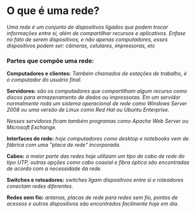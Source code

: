 # O que é uma rede?
*Uma rede é um conjunto de dispositivos ligados que podem trocar informações entre si, além de compartilhar recursos e aplicativos. Enfase no fato de serem dispositivos, e não apenas computadores, esses dispositivos podem ser: câmeras, celulares, impressoras, etc*
### Partes que compõe uma rede:
**Computadores e clientes:** *Também chamados de estações de trabalho, é o computador do usuário final.*

**Servidores:** *são os computadores que compartilham algum recurso como discos para armazenamento de dados ou impressoras. Em um servidor normalmente roda um sistema operacional de rede como Windows Server 2008 ou uma versão de Linux como Red Hat ou Ubuntu Enterprise.*

*Nesses servidores ficam também programas como Apache Web Server ou Microsoft Exchange.*

**Interfaces de rede:** *hoje computadores como desktop e notebooks vem de fábrica com uma "placa de rede" incorporada.*

**Cabos:** *a maior parte das redes hoje utilizam um tipo de cabo de rede do tipo UTP, outras opções como cabo coaxial e fibra óptica são  encontradas de acordo com a necessidade da rede.*

**Switches e roteadores:** *switches ligam dispositivos entre si e roteadores conectam redes diferentes.*

**Redes sem fio:** *antenas, placas de rede para redes sem fio, pontos de acessos e outros dispositivos são encontrados facilmente hoje em dia.*